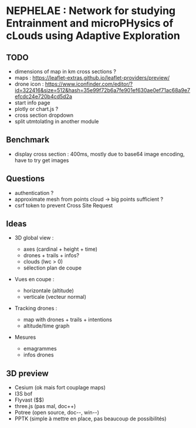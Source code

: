 # NEPHELAE : Network for studying Entrainment and microPHysics of cLouds using Adaptive Exploration

## TODO

- dimensions of map in km cross sections ?
- maps : https://leaflet-extras.github.io/leaflet-providers/preview/
- drone icon : https://www.iconfinder.com/editor/?id=322416&size=512&hash=35e99f72b6a7fe901ef630ae0ef71ac68a9e7efcdc24e720b4cd5d2a
- start info page
- plotly or chart.js ?
- cross section dropdown
- split utmtolatlng in another module


## Benchmark

- display cross section : 400ms, mostly due to base64 image encoding, have to try get images

## Questions

-   authentication ?
-   approximate mesh from points cloud -> big points sufficient ?
-   csrf token to prevent Cross Site Request

## Ideas

-   3D global view :

    -   axes (cardinal + height + time)
    -   drones + trails + infos?
    -   clouds (lwc > 0)
    -   sélection plan de coupe

-   Vues en coupe :

    -   horizontale (altitude)
    -   verticale (vecteur normal)

-   Tracking drones :

    -   map with drones + trails + intentions
    -   altitude/time graph

-   Mesures

    -   emagrammes
    -   infos drones

## 3D preview

-   Cesium (ok mais fort couplage maps)
-   I3S bof
-   Flyvast (\$\$)
-   three.js (pas mal, doc++)
-   Potree (open source, doc--, win--)
-   PPTK (simple à mettre en place, pas beaucoup de possibilités)
